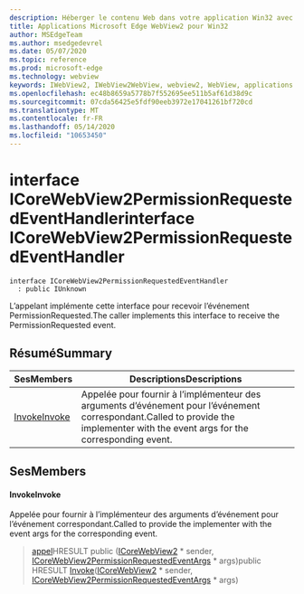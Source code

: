 ```yaml
---
description: Héberger le contenu Web dans votre application Win32 avec le contrôle Microsoft Edge WebView2
title: Applications Microsoft Edge WebView2 pour Win32
author: MSEdgeTeam
ms.author: msedgedevrel
ms.date: 05/07/2020
ms.topic: reference
ms.prod: microsoft-edge
ms.technology: webview
keywords: IWebView2, IWebView2WebView, webview2, WebView, applications Win32, Win32, Edge, ICoreWebView2, ICoreWebView2Controller, contrôle de navigateur, html Edge
ms.openlocfilehash: ec48b8659a5778b7f552695ee511b5af61d38d9c
ms.sourcegitcommit: 07cda56425e5fdf90eeb3972e17041261bf720cd
ms.translationtype: MT
ms.contentlocale: fr-FR
ms.lasthandoff: 05/14/2020
ms.locfileid: "10653450"
---
```

# <span data-ttu-id="8a2ce-104">interface ICoreWebView2PermissionRequestedEventHandler</span><span class="sxs-lookup"><span data-stu-id="8a2ce-104">interface ICoreWebView2PermissionRequestedEventHandler</span></span> 

```
interface ICoreWebView2PermissionRequestedEventHandler
  : public IUnknown
```

<span data-ttu-id="8a2ce-105">L’appelant implémente cette interface pour recevoir l’événement PermissionRequested.</span><span class="sxs-lookup"><span data-stu-id="8a2ce-105">The caller implements this interface to receive the PermissionRequested event.</span></span>

## <span data-ttu-id="8a2ce-106">Résumé</span><span class="sxs-lookup"><span data-stu-id="8a2ce-106">Summary</span></span>

 <span data-ttu-id="8a2ce-107">Ses</span><span class="sxs-lookup"><span data-stu-id="8a2ce-107">Members</span></span>                        | <span data-ttu-id="8a2ce-108">Descriptions</span><span class="sxs-lookup"><span data-stu-id="8a2ce-108">Descriptions</span></span>
--------------------------------|---------------------------------------------
[<span data-ttu-id="8a2ce-109">Invoke</span><span class="sxs-lookup"><span data-stu-id="8a2ce-109">Invoke</span></span>](#invoke) | <span data-ttu-id="8a2ce-110">Appelée pour fournir à l’implémenteur des arguments d’événement pour l’événement correspondant.</span><span class="sxs-lookup"><span data-stu-id="8a2ce-110">Called to provide the implementer with the event args for the corresponding event.</span></span>

## <span data-ttu-id="8a2ce-111">Ses</span><span class="sxs-lookup"><span data-stu-id="8a2ce-111">Members</span></span>

#### <span data-ttu-id="8a2ce-112">Invoke</span><span class="sxs-lookup"><span data-stu-id="8a2ce-112">Invoke</span></span> 

<span data-ttu-id="8a2ce-113">Appelée pour fournir à l’implémenteur des arguments d’événement pour l’événement correspondant.</span><span class="sxs-lookup"><span data-stu-id="8a2ce-113">Called to provide the implementer with the event args for the corresponding event.</span></span>

> <span data-ttu-id="8a2ce-114">[appel](#invoke)HRESULT public ([ICoreWebView2](icorewebview2.md) \* sender, [ICoreWebView2PermissionRequestedEventArgs](icorewebview2permissionrequestedeventargs.md) \* args)</span><span class="sxs-lookup"><span data-stu-id="8a2ce-114">public HRESULT [Invoke](#invoke)([ICoreWebView2](icorewebview2.md) \* sender, [ICoreWebView2PermissionRequestedEventArgs](icorewebview2permissionrequestedeventargs.md) \* args)</span></span>

